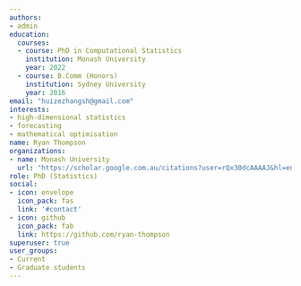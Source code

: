 ```yaml
---
authors:
- admin
education:
  courses:
  - course: PhD in Computational Statistics
    institution: Monash University
    year: 2022
  - course: B.Comm (Honors)
    institution: Sydney University 
    year: 2016
email: "huizezhangsh@gmail.com"
interests:
- high-dimensional statistics
- forecasting
- mathematical optimisation
name: Ryan Thompson
organizations:
- name: Monash University
  url: "https://scholar.google.com.au/citations?user=rQx30dcAAAAJ&hl=en"
role: PhD (Statistics)
social:
- icon: envelope
  icon_pack: fas
  link: '#contact'
- icon: github
  icon_pack: fab
  link: https://github.com/ryan-thompson
superuser: true
user_groups:
- Current
- Graduate students
---
```


